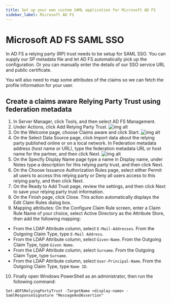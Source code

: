 ```yaml
---
title: Set up your own custom SAML application for Microsoft AD FS
sidebar_label: Microsoft AD FS
---
```


# Microsoft AD FS SAML SSO

In AD FS a relying party (RP) trust needs to be setup for SAML SSO. You can supply our SP metadata file and let AD FS automatically pick up the configuration. Or you can manually enter the details of our SSO service URL and public certificate.

You will also need to map some attributes of the claims so we can fetch the profile information for your user.

## Create a claims aware Relying Party Trust using federation metadata

1. In Server Manager, click Tools, and then select AD FS Management.
2. Under Actions, click Add Relying Party Trust.
   ![img alt](/img/sso-providers/adfs/addtrust1.png)
3. On the Welcome page, choose Claims aware and click Start.
   ![img alt](/img/sso-providers/adfs/addtrust2.png)
4. On the Select Data Source page, click Import data about the relying party published online or on a local network. In Federation metadata address (host name or URL), type the federation metadata URL or host name for the partner, and then click Next.
   ![img alt](/img/sso-providers/adfs/addtrust12.png)
5. On the Specify Display Name page type a name in Display name, under Notes type a description for this relying party trust, and then click Next.
6. On the Choose Issuance Authorization Rules page, select either Permit all users to access this relying party or Deny all users access to this relying party, and then click Next.
7. On the Ready to Add Trust page, review the settings, and then click Next to save your relying party trust information.
8. On the Finish page, click Close. This action automatically displays the Edit Claim Rules dialog box.
9. Mapping attributes:
   On the Configure Claim Rule screen, enter a Claim Rule Name of your choice, select Active Directory as the Attribute Store, then add the following mapping:

- From the LDAP Attribute column, select `E-Mail-Addresses`. From the Outgoing Claim Type, type `E-Mail Address`.
- From the LDAP Attribute column, select `Given-Name`. From the Outgoing Claim Type, type `Given Name`.
- From the LDAP Attribute column, select `Surname`. From the Outgoing Claim Type, type `Surname`.
- From the LDAP Attribute column, select `User-Principal-Name`. From the Outgoing Claim Type, type `Name ID`.

10. Finally open Windows PowerShell as an administrator, then run the following command:

`Set-ADFSRelyingPartyTrust -TargetName <display-name> -SamlResponseSignature "MessageAndAssertion"`
